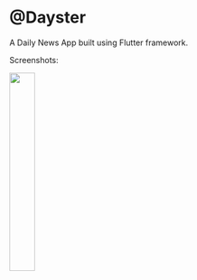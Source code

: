 # @Dayster

A Daily News App built using Flutter framework.

Screenshots:

<img src="" width=30% height=30%>
